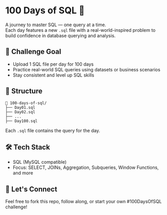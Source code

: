 # 100 Days of SQL 🧠

A journey to master SQL — one query at a time.  
Each day features a new `.sql` file with a real-world-inspired problem to build confidence in database querying and analysis.

## 📅 Challenge Goal

- Upload 1 SQL file per day for 100 days  
- Practice real-world SQL queries using datasets or business scenarios  
- Stay consistent and level up SQL skills

## 📂 Structure

```
📁 100-days-of-sql/
├── Day01.sql
├── Day02.sql
├── ...
├── Day100.sql
```

Each `.sql` file contains the query for the day.

## 🛠️ Tech Stack

- SQL (MySQL compatible)
- Focus: SELECT, JOINs, Aggregation, Subqueries, Window Functions, and more

## 🚀 Let's Connect

Feel free to fork this repo, follow along, or start your own #100DaysOfSQL challenge!
